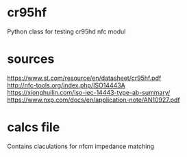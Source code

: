 # cr95hf
Python class for testing cr95hd nfc modul
# sources
https://www.st.com/resource/en/datasheet/cr95hf.pdf  
http://nfc-tools.org/index.php/ISO14443A  
https://xionghuilin.com/iso-iec-14443-type-ab-summary/  
https://www.nxp.com/docs/en/application-note/AN10927.pdf  
# calcs file
Contains claculations for nfcm impedance matching
